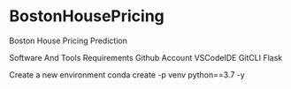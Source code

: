 # BostonHousePricing

Boston House Pricing Prediction

Software And Tools Requirements
  Github Account
  VSCodeIDE
  GitCLI
  Flask

Create a new environment
conda create -p venv python==3.7 -y